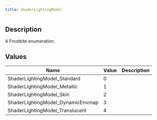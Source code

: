 ```yaml
---
title: ShaderLightingModel
---
```

## Description

A Frostbite enumeration.

## Values

| Name                               | Value | Description |
| ---------------------------------- | ----- | ----------- |
| ShaderLightingModel\_Standard      | 0     |             |
| ShaderLightingModel\_Metallic      | 1     |             |
| ShaderLightingModel\_Skin          | 2     |             |
| ShaderLightingModel\_DynamicEnvmap | 3     |             |
| ShaderLightingModel\_Translucent   | 4     |             |
